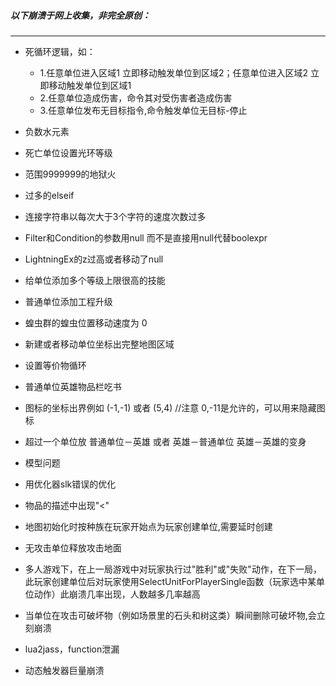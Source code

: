 

##### 以下崩溃于网上收集，非完全原创：


---

 * 死循环逻辑，如：
   * 1.任意单位进入区域1 立即移动触发单位到区域2；任意单位进入区域2 立即移动触发单位到区域1 
   * 2.任意单位造成伤害，命令其对受伤害者造成伤害
   * 3.任意单位发布无目标指令,命令触发单位无目标-停止
 
 * 负数水元素

 * 死亡单位设置光环等级

 * 范围9999999的地狱火

 * 过多的elseif

 * 连接字符串以每次大于3个字符的速度次数过多

 * Filter和Condition的参数用null 而不是直接用null代替boolexpr

 * LightningEx的z过高或者移动了null

 * 给单位添加多个等级上限很高的技能

 * 普通单位添加工程升级

 * 蝗虫群的蝗虫位置移动速度为 0

 * 新建或者移动单位坐标出完整地图区域

 * 设置等价物循环

 * 普通单位英雄物品栏吃书

 * 图标的坐标出界例如 (-1,-1) 或者 (5,4) //注意 0,-11是允许的，可以用来隐藏图标

 * 超过一个单位放 普通单位－英雄 或者 英雄－普通单位 英雄－英雄的变身

 * 模型问题

 * 用优化器slk错误的优化

 * 物品的描述中出现"<"

 * 地图初始化时按种族在玩家开始点为玩家创建单位,需要延时创建

 * 无攻击单位释放攻击地面

 * 多人游戏下，在上一局游戏中对玩家执行过"胜利"或"失败"动作，在下一局，此玩家创建单位后对玩家使用SelectUnitForPlayerSingle函数（玩家选中某单位动作）此崩溃几率出现，人数越多几率越高

 * 当单位在攻击可破坏物（例如场景里的石头和树这类）瞬间删除可破坏物,会立刻崩溃

 * lua2jass，function泄漏

 * 动态触发器巨量崩溃

